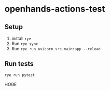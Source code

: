 # openhands-actions-test


## Setup

1. install `rye`
2. Run `rye sync`
3. Run `rye run uvicorn src.main:app --reload`

## Run tests

```bash
rye run pytest
```
HOGE
